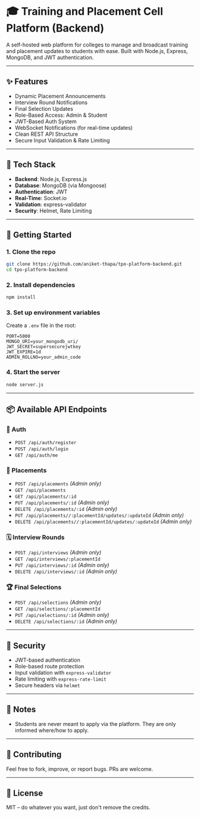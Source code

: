 # 🎓 Training and Placement Cell Platform (Backend)

A self-hosted web platform for colleges to manage and broadcast training and placement updates to students with ease. Built with Node.js, Express, MongoDB, and JWT authentication.

---

## ✨ Features

- Dynamic Placement Announcements
- Interview Round Notifications
- Final Selection Updates
- Role-Based Access: Admin & Student
- JWT-Based Auth System
- WebSocket Notifications (for real-time updates)
- Clean REST API Structure
- Secure Input Validation & Rate Limiting

---

## 🔧 Tech Stack

- **Backend**: Node.js, Express.js
- **Database**: MongoDB (via Mongoose)
- **Authentication**: JWT
- **Real-Time**: Socket.io
- **Validation**: express-validator
- **Security**: Helmet, Rate Limiting

---

## 🚀 Getting Started

### 1. Clone the repo

```bash
git clone https://github.com/aniket-thapa/tpo-platform-backend.git
cd tpo-platform-backend
```

### 2. Install dependencies

```bash
npm install
```

### 3. Set up environment variables

Create a `.env` file in the root:

```
PORT=5000
MONGO_URI=your_mongodb_uri/
JWT_SECRET=supersecurejwtkey
JWT_EXPIRE=1d
ADMIN_ROLLNO=your_admin_code
```

### 4. Start the server

```bash
node server.js
```

---

## 📦 Available API Endpoints

### 🔐 Auth

- `POST /api/auth/register`
- `POST /api/auth/login`
- `GET /api/auth/me`

### 📢 Placements

- `POST /api/placements` _(Admin only)_
- `GET /api/placements`
- `GET /api/placements/:id`
- `PUT /api/placements/:id` _(Admin only)_
- `DELETE /api/placements/:id` _(Admin only)_
- `PUT /api/placements//:placementId/updates/:updateId` _(Admin only)_
- `DELETE /api/placements//:placementId/updates/:updateId` _(Admin only)_

### 🗓️ Interview Rounds

- `POST /api/interviews` _(Admin only)_
- `GET /api/interviews/:placementId`
- `PUT /api/interviews/:id` _(Admin only)_
- `DELETE /api/interviews/:id` _(Admin only)_

### 🏆 Final Selections

- `POST /api/selections` _(Admin only)_
- `GET /api/selections/:placementId`
- `PUT /api/selections/:id` _(Admin only)_
- `DELETE /api/selections/:id` _(Admin only)_

---

## 🔐 Security

- JWT-based authentication
- Role-based route protection
- Input validation with `express-validator`
- Rate limiting with `express-rate-limit`
- Secure headers via `helmet`

---

## 📌 Notes

- Students are never meant to apply via the platform. They are only informed where/how to apply.

---

## 🤝 Contributing

Feel free to fork, improve, or report bugs. PRs are welcome.

---

## 📄 License

MIT – do whatever you want, just don't remove the credits.
